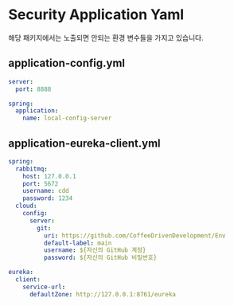 # Security Application Yaml

해당 패키지에서는 노출되면 안되는 환경 변수들을 가지고 있습니다.

## application-config.yml

```yaml
server:
  port: 8888

spring:
  application:
    name: local-config-server
```

## application-eureka-client.yml

```yaml
spring:
  rabbitmq:
    host: 127.0.0.1
    port: 5672
    username: cdd
    password: 1234
  cloud:
    config:
      server:
        git:
          uri: https://github.com/CoffeeDrivenDevelopment/Env
          default-label: main
          username: ${자신의 GitHub 계정}
          password: ${자신의 GitHub 비밀번호}

eureka:
  client:
    service-url:
      defaultZone: http://127.0.0.1:8761/eureka
```